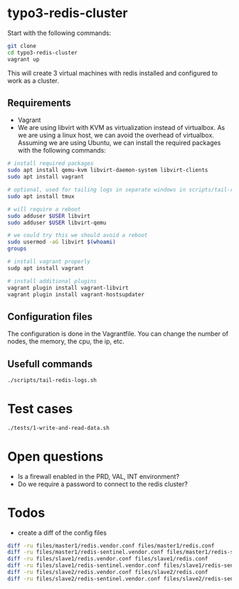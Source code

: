 # typo3-redis-cluster

Start with the following commands:

```bash
git clone
cd typo3-redis-cluster
vagrant up
```

This will create 3 virtual machines with redis installed and configured to work as a cluster.

## Requirements

- Vagrant
- We are using libvirt with KVM as virtualization instead of virtualbox. As we are using a linux host, we can avoid the overhead of virtualbox. Assuming we are using Ubuntu, we can install the required packages with the following commands:

```bash
# install required packages
sudo apt install qemu-kvm libvirt-daemon-system libvirt-clients
sudo apt install vagrant

# optional, used for tailing logs in separate windows in scripts/tail-redis-logs.sh
sudo apt install tmux

# will require a reboot
sudo adduser $USER libvirt
sudo adduser $USER libvirt-qemu

# we could try this we should avoid a reboot
sudo usermod -aG libvirt $(whoami)
groups

# install vagrant properly
sudp apt install vagrant

# install additional plugins
vagrant plugin install vagrant-libvirt
vagrant plugin install vagrant-hostsupdater
```

## Configuration files

The configuration is done in the Vagrantfile. You can change the number of nodes, the memory, the cpu, the ip, etc.



## Usefull commands

```bash
./scripts/tail-redis-logs.sh
```

# Test cases

```bash
./tests/1-write-and-read-data.sh
```

#  Open questions

* Is a firewall enabled in the PRD, VAL, INT environment?
* Do we require a password to connect to the redis cluster?

# Todos

* create a diff of the config files

```bash
diff -ru files/master1/redis.vendor.conf files/master1/redis.conf
diff -ru files/master1/redis-sentinel.vendor.conf files/master1/redis-sentinel.conf
diff -ru files/slave1/redis.vendor.conf files/slave1/redis.conf
diff -ru files/slave1/redis-sentinel.vendor.conf files/slave1/redis-sentinel.conf
diff -ru files/slave2/redis.vendor.conf files/slave2/redis.conf
diff -ru files/slave2/redis-sentinel.vendor.conf files/slave2/redis-sentinel.conf
```